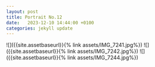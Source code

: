 ```yaml
---
layout: post
title: Portrait No.12
date:   2023-12-10 14:44:00 +0100
categories: jekyll update
---
```

![]({{site.assetbaseurl}}{% link assets/IMG_7241.jpg%})
![]({{site.assetbaseurl}}{% link assets/IMG_7242.jpg%})
![]({{site.assetbaseurl}}{% link assets/IMG_7244.jpg%})



